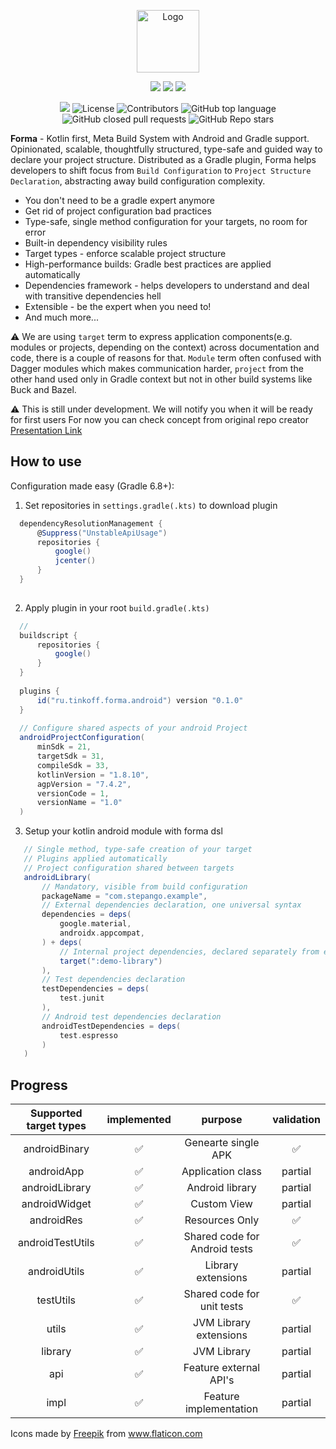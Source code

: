 <p align="center">
    <a href="https://forma.tools" target="_blank" rel="noopener noreferrer"><img width="100" src="./img/press.svg" alt="Logo"></a>
</p>

<p align="center">
    <a href="https://forma.tools"><img src="https://forthebadge.com/images/badges/built-by-developers.svg"/></a>
    <a href="https://forma.tools"><img src="https://forthebadge.com/images/badges/built-for-android.svg"/></a>
    <a href="https://forma.tools"><img src="https://forthebadge.com/images/badges/it-works-why.svg"/></a>
</p>

<p align="center">
    <img src="https://github.com/tinkoff-mobile-tech/forma/workflows/Run%20build%20checks/badge.svg"/>
    <img alt="License" src="https://img.shields.io/github/license/tinkoff-mobile-tech/forma"/>
    <img alt="Contributors" src="https://img.shields.io/github/contributors/tinkoff-mobile-tech/forma"/>
    <img alt="GitHub top language" src="https://img.shields.io/github/languages/top/tinkoff-mobile-tech/forma"/>
    <img alt="GitHub closed pull requests" src="https://img.shields.io/github/issues-pr-closed/tinkoff-mobile-tech/forma"/>
    <img alt="GitHub Repo stars" src="https://img.shields.io/github/stars/tinkoff-mobile-tech/forma?style=social"/>
</p>    

**Forma** - Kotlin first, Meta Build System with Android and Gradle support. Opinionated, scalable,
thoughtfully structured, type-safe and guided way to declare your project structure. Distributed as
a Gradle plugin, Forma helps developers to shift focus from `Build Configuration`
to `Project Structure Declaration`, abstracting away build configuration complexity.

- You don't need to be a gradle expert anymore
- Get rid of project configuration bad practices
- Type-safe, single method configuration for your targets, no room for error
- Built-in dependency visibility rules
- Target types - enforce scalable project structure
- High-performance builds: Gradle best practices are applied automatically
- Dependencies framework - helps developers to understand and deal with transitive dependencies hell
- Extensible - be the expert when you need to!
- And much more...

⚠️ We are using `target` term to express application components(e.g. modules or projects, depending
on the context) across documentation and code, there is a couple of reasons for that. `Module` term
often confused with Dagger modules which makes communication harder, `project` from the other hand
used only in Gradle context but not in other build systems like Buck and Bazel.

⚠️ This is still under development. We will notify you when it will be ready for first users
For now you can check concept from original repo
creator [Presentation Link](https://www.beautiful.ai/player/-MLn7RnBBWeh7vePDoDq)

## How to use

Configuration made easy (Gradle 6.8+):

1. Set repositories in `settings.gradle(.kts)` to download plugin

 ```gradle
   dependencyResolutionManagement {
       @Suppress("UnstableApiUsage")
       repositories {
           google()
           jcenter()
       }
   }
   
 ```

2. Apply plugin in your root `build.gradle(.kts)`

 ``` gradle
   // 
   buildscript {
       repositories {
           google()
       }
   }
   
   plugins {
       id("ru.tinkoff.forma.android") version "0.1.0"
   }
   
   // Configure shared aspects of your android Project
   androidProjectConfiguration(
       minSdk = 21,
       targetSdk = 31,
       compileSdk = 33,
       kotlinVersion = "1.8.10",
       agpVersion = "7.4.2",
       versionCode = 1,
       versionName = "1.0"
   )
   ```

3. Setup your kotlin android module with forma dsl

``` gradle
   // Single method, type-safe creation of your target
   // Plugins applied automatically
   // Project configuration shared between targets
   androidLibrary(
       // Mandatory, visible from build configuration
       packageName = "com.stepango.example",
       // External dependencies declaration, one universal syntax
       dependencies = deps(
           google.material,
           androidx.appcompat,
       ) + deps(
           // Internal project dependencies, declared separately from externals
           target(":demo-library")
       ),
       // Test dependencies declaration
       testDependencies = deps(
           test.junit
       ),
       // Android test dependencies declaration
       androidTestDependencies = deps(
           test.espresso
       )
   )
   ```

## Progress

| Supported target types | implemented |            purpose            | validation |
|:----------------------:|:-----------:|:-----------------------------:|:----------:|
|     androidBinary      |      ✅      |      Genearte single APK      |     ✅      |
|       androidApp       |      ✅      |       Application class       |  partial   |
|     androidLibrary     |      ✅      |        Android library        |  partial   |
|     androidWidget      |      ✅      |          Custom View          |  partial   |
|       androidRes       |      ✅      |        Resources Only         |     ✅      |
|    androidTestUtils    |      ✅      | Shared code for Android tests |     ✅      |
|      androidUtils      |      ✅      |      Library extensions       |  partial   |
|       testUtils        |      ✅      |  Shared code for unit tests   |     ✅      |
|         utils          |      ✅      |    JVM Library extensions     |  partial   |
|        library         |      ✅      |          JVM Library          |  partial   |
|          api           |      ✅      |    Feature external API's     |  partial   |
|          impl          |      ✅      |    Feature implementation     |  partial   |

Icons made by <a href="https://www.flaticon.com/authors/freepik" title="Freepik">Freepik</a>
from <a href="https://www.flaticon.com/" title="Flaticon">www.flaticon.com</a>
